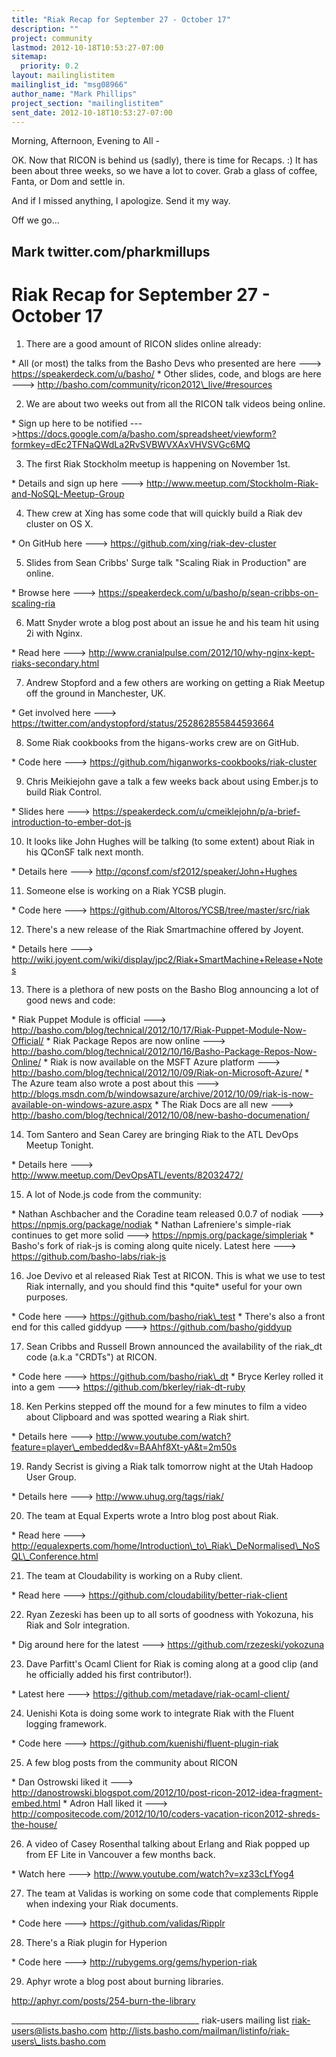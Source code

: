 ```yaml
---
title: "Riak Recap for September 27 - October 17"
description: ""
project: community
lastmod: 2012-10-18T10:53:27-07:00
sitemap:
  priority: 0.2
layout: mailinglistitem
mailinglist_id: "msg08966"
author_name: "Mark Phillips"
project_section: "mailinglistitem"
sent_date: 2012-10-18T10:53:27-07:00
---
```



Morning, Afternoon, Evening to All -

OK. Now that RICON is behind us (sadly), there is time for Recaps. :)
It has been about three weeks, so we have a lot to cover. Grab a glass
of coffee, Fanta, or Dom and settle in.

And if I missed anything, I apologize. Send it my way.

Off we go...

Mark
twitter.com/pharkmillups
-----------------------------------

Riak Recap for September 27 - October 17
===============================

1) There are a good amount of RICON slides online already:

\* All (or most) the talks from the Basho Devs who presented are here
---> https://speakerdeck.com/u/basho/
\* Other slides, code, and blogs are here --->
http://basho.com/community/ricon2012\_live/#resources

2) We are about two weeks out from all the RICON talk videos being online.

\* Sign up here to be notified
--->https://docs.google.com/a/basho.com/spreadsheet/viewform?formkey=dEc2TFNaQWdLa2RvSVBWVXAxVHVSVGc6MQ

3) The first Riak Stockholm meetup is happening on November 1st.

\* Details and sign up here --->
http://www.meetup.com/Stockholm-Riak-and-NoSQL-Meetup-Group

4) Thew crew at Xing has some code that will quickly build a Riak dev
cluster on OS X.

\* On GitHub here ---> https://github.com/xing/riak-dev-cluster

5) Slides from Sean Cribbs' Surge talk "Scaling Riak in Production" are online.

\* Browse here ---> https://speakerdeck.com/u/basho/p/sean-cribbs-on-scaling-ria

6) Matt Snyder wrote a blog post about an issue he and his team hit
using 2i with Nginx.

\* Read here --->
http://www.cranialpulse.com/2012/10/why-nginx-kept-riaks-secondary.html

7) Andrew Stopford and a few others are working on getting a Riak
Meetup off the ground in Manchester, UK.

\* Get involved here --->
https://twitter.com/andystopford/status/252862855844593664

8) Some Riak cookbooks from the higans-works crew are on GitHub.

\* Code here ---> https://github.com/higanworks-cookbooks/riak-cluster

9) Chris Meikiejohn gave a talk a few weeks back about using Ember.js
to build Riak Control.

\* Slides here --->
https://speakerdeck.com/u/cmeiklejohn/p/a-brief-introduction-to-ember-dot-js

10) It looks like John Hughes will be talking (to some extent) about
Riak in his QConSF talk next month.

\* Details here ---> http://qconsf.com/sf2012/speaker/John+Hughes

11) Someone else is working on a Riak YCSB plugin.

\* Code here ---> https://github.com/Altoros/YCSB/tree/master/src/riak

12) There's a new release of the Riak Smartmachine offered by Joyent.

\* Details here --->
http://wiki.joyent.com/wiki/display/jpc2/Riak+SmartMachine+Release+Notes

13) There is a plethora of new posts on the Basho Blog announcing a
lot of good news and code:

\* Riak Puppet Module is official --->
http://basho.com/blog/technical/2012/10/17/Riak-Puppet-Module-Now-Official/
\* Riak Package Repos are now online --->
http://basho.com/blog/technical/2012/10/16/Basho-Package-Repos-Now-Online/
\* Riak is now available on the MSFT Azure platform --->
http://basho.com/blog/technical/2012/10/09/Riak-on-Microsoft-Azure/
\* The Azure team also wrote a post about this --->
http://blogs.msdn.com/b/windowsazure/archive/2012/10/09/riak-is-now-available-on-windows-azure.aspx
\* The Riak Docs are all new --->
http://basho.com/blog/technical/2012/10/08/new-basho-documenation/

14) Tom Santero and Sean Carey are bringing Riak to the ATL DevOps
Meetup Tonight.

\* Details here ---> http://www.meetup.com/DevOpsATL/events/82032472/

15) A lot of Node.js code from the community:

\* Nathan Aschbacher and the Coradine team released 0.0.7 of nodiak
---> https://npmjs.org/package/nodiak
\* Nathan Lafreniere's simple-riak continues to get more solid --->
https://npmjs.org/package/simpleriak
\* Basho's fork of riak-js is coming along quite nicely. Latest here
---> https://github.com/basho-labs/riak-js

16) Joe Devivo et al released Riak Test at RICON. This is what we use
to test Riak internally, and you should find this \*quite\* useful for
your own purposes.

\* Code here ---> https://github.com/basho/riak\_test
\* There's also a front end for this called giddyup --->
https://github.com/basho/giddyup

17) Sean Cribbs and Russell Brown announced the availability of the
riak\_dt code (a.k.a "CRDTs") at RICON.

\* Code here ---> https://github.com/basho/riak\_dt
\* Bryce Kerley rolled it into a gem --->
https://github.com/bkerley/riak-dt-ruby

18) Ken Perkins stepped off the mound for a few minutes to film a
video about Clipboard and was spotted wearing a Riak shirt.

\* Details here --->
http://www.youtube.com/watch?feature=player\_embedded&v=BAAhf8Xt-yA&t=2m50s

19) Randy Secrist is giving a Riak talk tomorrow night at the Utah
Hadoop User Group.

\* Details here ---> http://www.uhug.org/tags/riak/

20) The team at Equal Experts wrote a Intro blog post about Riak.

\* Read here --->
http://equalexperts.com/home/Introduction\_to\_Riak\_DeNormalised\_NoSQL\_Conference.html

21) The team at Cloudability is working on a Ruby client.

\* Read here ---> https://github.com/cloudability/better-riak-client

22) Ryan Zezeski has been up to all sorts of goodness with Yokozuna,
his Riak and Solr integration.

\* Dig around here for the latest ---> https://github.com/rzezeski/yokozuna

23) Dave Parfitt's Ocaml Client for Riak is coming along at a good
clip (and he officially added his first contributor!).

\* Latest here ---> https://github.com/metadave/riak-ocaml-client/

24) Uenishi Kota is doing some work to integrate Riak with the Fluent
logging framework.

\* Code here ---> https://github.com/kuenishi/fluent-plugin-riak

25) A few blog posts from the community about RICON

\* Dan Ostrowski liked it --->
http://danostrowski.blogspot.com/2012/10/post-ricon-2012-idea-fragment-embed.html
\* Adron Hall liked it --->
http://compositecode.com/2012/10/10/coders-vacation-ricon2012-shreds-the-house/

26) A video of Casey Rosenthal talking about Erlang and Riak popped up
from EF Lite in Vancouver a few months back.

\* Watch here ---> http://www.youtube.com/watch?v=xz33cLfYog4

27) The team at Validas is working on some code that complements
Ripple when indexing your Riak documents.

\* Code here ---> https://github.com/validas/Ripplr

28) There's a Riak plugin for Hyperion

\* Code here ---> http://rubygems.org/gems/hyperion-riak

29) Aphyr wrote a blog post about burning libraries.

http://aphyr.com/posts/254-burn-the-library

\_\_\_\_\_\_\_\_\_\_\_\_\_\_\_\_\_\_\_\_\_\_\_\_\_\_\_\_\_\_\_\_\_\_\_\_\_\_\_\_\_\_\_\_\_\_\_
riak-users mailing list
riak-users@lists.basho.com
http://lists.basho.com/mailman/listinfo/riak-users\_lists.basho.com

